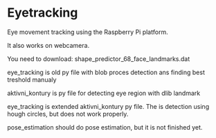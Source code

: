 # Eyetracking
Eye movement tracking using the Raspberry Pi platform.


It also works on webcamera.

You need to download: shape_predictor_68_face_landmarks.dat

eye_tracking is old py file with blob proces detection ans finding best treshold manualy

aktivni_kontury is py file for detecting eye region with dlib landmark

eye_tracking is extended aktivni_kontury py file. The is detection using hough circles, but does not work properly. 

pose_estimation should do pose estimation, but it is not finished yet. 






